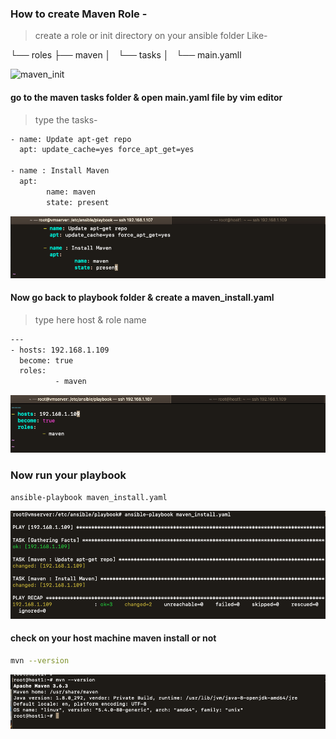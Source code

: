 ### How to create Maven Role -
> create a role or init directory on your ansible folder
>Like-

└── roles
    ├── maven
    │   └── tasks
    │       └── main.yamll
    
![maven_init](https://user-images.githubusercontent.com/77927449/126939199-076ee995-59ef-4d97-aec9-6316fd9c1f99.png)

#### go to the maven tasks folder & open main.yaml file by vim editor
> type the tasks- 

```bash
- name: Update apt-get repo
  apt: update_cache=yes force_apt_get=yes

- name : Install Maven
  apt:
        name: maven
        state: present
```
![maven_role_task](https://github.com/irezaul/Ansible/blob/main/Maven_role/Maven_role_task.png)
    
#### Now go back to playbook folder & create a maven_install.yaml
> type here host & role name
```bash
---
- hosts: 192.168.1.109
  become: true
  roles:
          - maven
 ```
 ![maven_role](https://github.com/irezaul/Ansible/blob/main/Maven_role/maven_role.png)
 
 ### Now run your playbook 
 ```bash
 ansible-playbook maven_install.yaml
 ```
 ![playbook_run](https://github.com/irezaul/Ansible/blob/main/Maven_role/Maven_playbook_execute.png)
 
 #### check on your host machine maven install or not 
 ```bash
 mvn --version
 ```
 ![maven_version](https://github.com/irezaul/Ansible/blob/main/Maven_role/Maven_version.png)
